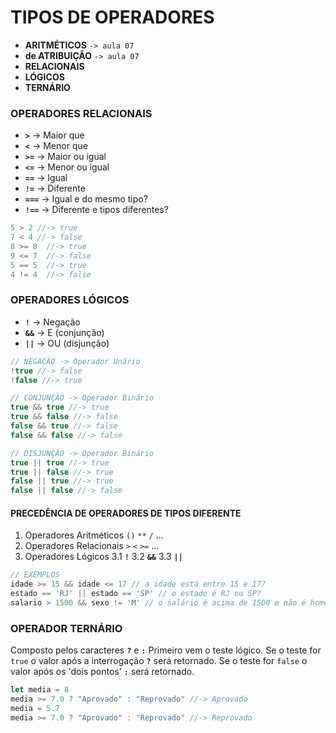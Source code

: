 # TIPOS DE OPERADORES


- **ARITMÉTICOS** `-> aula 07`
- **de ATRIBUIÇÃO** `-> aula 07`
- **RELACIONAIS** 
- **LÓGICOS** 
- **TERNÁRIO** 

### OPERADORES RELACIONAIS


- **`>`** -> Maior que
- **`<`** -> Menor que
- **`>=`** -> Maior ou igual
- **`<=`** -> Menor ou igual
- **`==`** -> Igual
- **`!=`** -> Diferente
- **`===`** -> Igual e do mesmo tipo?
- **`!==`** -> Diferente e tipos diferentes?


```javascript
5 > 2 //-> true
7 < 4 //-> false
8 >= 8  //-> true
9 <= 7  //-> false
5 == 5  //-> true
4 != 4  //-> false
```

### OPERADORES LÓGICOS

- **`!`** -> Negação
- **`&&`** -> E (conjunção)
- **`||`** -> OU (disjunção)

```javascript
// NEGAÇÃO -> Operador Unário
!true //-> false
!false //-> true
```

```javascript
// CONJUNÇÃO -> Operador Binário
true && true //-> true
true && false //-> false
false && true //-> false
false && false //-> false
```

```javascript
// DISJUNÇÃO -> Operador Binário
true || true //-> true
true || false //-> true
false || true //-> true
false || false //-> false
```

#### PRECEDÊNCIA DE OPERADORES DE TIPOS DIFERENTE

1. Operadores Aritméticos `()` `**` `/` ...
2. Operadores Relacionais `>` `<` `>=` ... 
3. Operadores Lógicos
    3.1 **`!`**
    3.2 **`&&`**
    3.3 **`||`**

```javascript
// EXEMPLOS
idade >= 15 && idade <= 17 // a idade está entre 15 e 17?
estado == 'RJ' || estado == 'SP' // o estado é RJ ou SP?
salario > 1500 && sexo != 'M' // o salário é acima de 1500 e não é homem?
```

### OPERADOR TERNÁRIO

Composto pelos caracteres **`?`** e **`:`**
Primeiro vem o teste lógico.
Se o teste for `true` o valor após a interrogação **`?`** será retornado.
Se o teste for `false` o valor após os 'dois pontos' **`:`** será retornado.

```javascript
let media = 8
media >= 7.0 ? "Aprovado" : "Reprovado" //-> Aprovado
media = 5.7
media >= 7.0 ? "Aprovado" : "Reprovado" //-> Reprovado
```